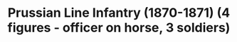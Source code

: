 ---
layout: product
title: "Prussian Line Infantry (1870-1871) (4 figures - officer on horse, 3 soldiers)"
price: "TBA" 
desc: "Maketa"
img_path: "/assets/img/ICM 35012.webp"
brand: "N/A"
available: false
special_offer: false
new: false
soon: false
cat: "010000"
subcat: "013600"
subsubcat: "0N/A"
sifra: "ICM 35012"
popular: false
spec: false
---